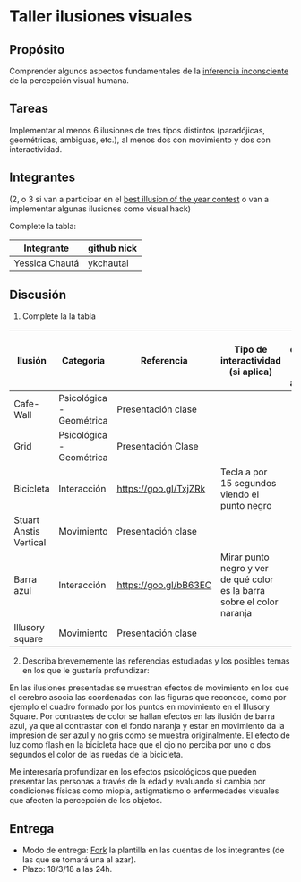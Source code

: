 # Taller ilusiones visuales

## Propósito

Comprender algunos aspectos fundamentales de la [inferencia inconsciente](https://github.com/VisualComputing/Cognitive) de la percepción visual humana.

## Tareas

Implementar al menos 6 ilusiones de tres tipos distintos (paradójicas, geométricas, ambiguas, etc.), al menos dos con movimiento y dos con interactividad.

## Integrantes
(2, o 3 si van a participar en el [best illusion of the year contest](illusionoftheyear.com) o van a implementar algunas ilusiones como visual hack)

Complete la tabla:

|   Integrante   | github nick |
| -------------- |-------------|
| Yessica Chautá |  ykchautai  |

## Discusión

1. Complete la la tabla

| Ilusión | Categoria | Referencia | Tipo de interactividad (si aplica) | URL código base (si aplica) |
|---------|-----------|------------|------------------------------------|-----------------------------|
| Cafe-Wall | Psicológica - Geométrica | Presentación clase |                                    |                             |
| Grid | Psicológica - Geométrica | Presentación Clase           |                                    |                             |
| Bicicleta | Interacción          | https://goo.gl/TxjZRk           |  Tecla a por 15 segundos viendo el punto negro                                 |                             |
| Stuart Anstis Vertical | Movimiento          | Presentación clase           |                                    |                             |
| Barra azul | Interacción | https://goo.gl/bB63EC           |  Mirar punto negro y ver de qué color es la barra sobre el color naranja                                  |                             |
| Illusory square | Movimiento          | Presentación clase           |                                    |                             |

2. Describa brevememente las referencias estudiadas y los posibles temas en los que le gustaría profundizar:

En las ilusiones presentadas se muestran efectos de movimiento en los que el cerebro asocia las coordenadas con las figuras que reconoce, como por ejemplo el cuadro formado por los puntos en movimiento en el Illusory Square. Por contrastes de color se hallan efectos en las ilusión de barra azul, ya que al contrastar con el fondo naranja y estar en movimiento da la impresión de ser azul y no gris como se muestra originalmente. El efecto de luz como flash en la bicicleta hace que el ojo no perciba por uno o dos segundos el color de las ruedas de la bicicleta.

Me interesaría profundizar en los efectos psicológicos que pueden presentar las personas a través de la edad y evaluando si cambia por condiciones físicas como miopía, astigmatismo o enfermedades visuales que afecten la percepción de los objetos.

## Entrega

* Modo de entrega: [Fork](https://help.github.com/articles/fork-a-repo/) la plantilla en las cuentas de los integrantes (de las que se tomará una al azar).
* Plazo: 18/3/18 a las 24h.

